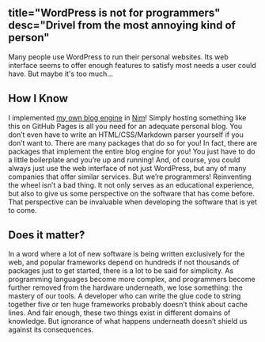 title="WordPress is not for programmers"
desc="Drivel from the most annoying kind of person"
-
Many people use WordPress to run their personal websites. Its web interface seems to offer enough features to satisfy most needs a user could have. But maybe it's too much...

## How I Know
I implemented <a href="https://github.com/tjk113/tjk113.github.io">my own blog engine</a> in <a href="https://nim-lang.org/">Nim</a>! Simply hosting something like this on GitHub Pages is all you need for an adequate personal blog. You don’t even have to write an HTML/CSS/Markdown parser yourself if you don’t want to. There are many packages that do so for you! In fact, there are packages that implement the entire blog engine for you! You just have to do a little boilerplate and you’re up and running! And, of course, you could always just use the web interface of not just WordPress, but any of many companies that offer similar services. But we’re programmers! Reinventing the wheel isn’t a bad thing. It not only serves as an educational experience, but also to give us some perspective on the software that has come before. That perspective can be invaluable when developing the software that is yet to come.

## Does it matter?
In a word where a lot of new software is being written exclusively for the web, and popular frameworks depend on hundreds if not thousands of packages just to get started, there is a lot to be said for simplicity. As programming languages become more complex, and programmers become further removed from the hardware underneath, we lose something: the mastery of our tools. A developer who can write the glue code to string together five or ten huge frameworks probably doesn’t think about cache lines. And fair enough, these two things exist in different domains of knowledge. But ignorance of what happens underneath doesn’t shield us against its consequences.
